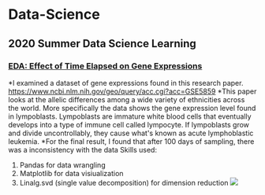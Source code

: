 # Data-Science
## 2020 Summer Data Science Learning

### [EDA: Effect of Time Elapsed on Gene Expressions](https://github.com/ronwho/Data-Science/blob/master/EDA%20Effect%20of%20Time%20Elapsed%20on%20Gene%20Expressions.ipynb)
*I examined a dataset of gene expressions found in this research paper. https://www.ncbi.nlm.nih.gov/geo/query/acc.cgi?acc=GSE5859
*This paper looks at the allelic differences among a wide variety of ethnicities across the world. More specifically the data shows the gene expression level found in lympoblasts. Lympoblasts are immature white blood cells that eventually develops into a type of immune cell called lympocyte. If lympoblasts grow and divide uncontrollably, they cause what's known as acute lymphoblastic leukemia.
*For the final result, I found that after 100 days of sampling, there was a inconsistency with the data
Skills used:
1. Pandas for data wrangling
2. Matplotlib for data visiualization
3. Linalg.svd (single value decomposition) for dimension reduction
![](/images/eda1.png)
